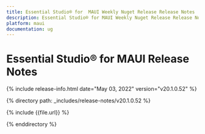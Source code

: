 ```yaml
---
title: Essential Studio® for  MAUI Weekly Nuget Release Release Notes  
description: Essential Studio® for MAUI Weekly Nuget Release Release Notes  
platform: maui
documentation: ug
---
```


# Essential Studio® for  MAUI  Release Notes  

{% include release-info.html date="May 03, 2022"  version="v20.1.0.52" %} 

{% directory path: _includes/release-notes/v20.1.0.52 %}

{% include {{file.url}} %}

{% enddirectory %}